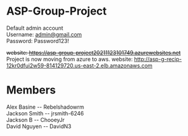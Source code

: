# ASP-Group-Project  
Default admin account  
Username: admin@gmail.com  
Password: Password123!

~~website: https://asp-group-project20211123101749.azurewebsites.net~~
Project is now moving from azure to aws.
website: http://asp-g-recip-12kr0dfui2w59-814129720.us-east-2.elb.amazonaws.com
# Members  
Alex Basine -- Rebelshadowrm  
Jackson Smith -- jrsmith-6246  
Jackson B -- ChooeyJr  
David Nguyen -- DavidN3  



